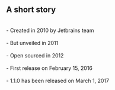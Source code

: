 ## A short story
<br>
- Created in 2010 by Jetbrains team<!-- .element: class="fragment" -->
<br><br>
- But unveiled in 2011<!-- .element: class="fragment" -->
<br><br>
- Open sourced in 2012<!-- .element: class="fragment" -->
<br><br>
- First release on February 15, 2016<!-- .element: class="fragment" -->
<br><br>
- 1.1.0 has been released on March 1, 2017<!-- .element: class="fragment" -->
<br><br>
